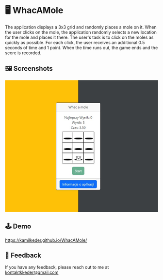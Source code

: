 # :desktop_computer: WhacAMole

The application displays a 3x3 grid and randomly places a mole on it. When the user clicks on the mole, the application randomly selects a new location for the mole and places it there. The user's task is to click on the moles as quickly as possible. For each click, the user receives an additional 0.5 seconds of time and 1 point. When the time runs out, the game ends and the score is recorded.

## :framed_picture: Screenshots

![App Screenshot](src/screen.jpg)

## :joystick: Demo

https://kamilkeder.github.io/WhacAMole/

## :e-mail: Feedback

If you have any feedback, please reach out to me at kontaktkkeder@gmail.com
